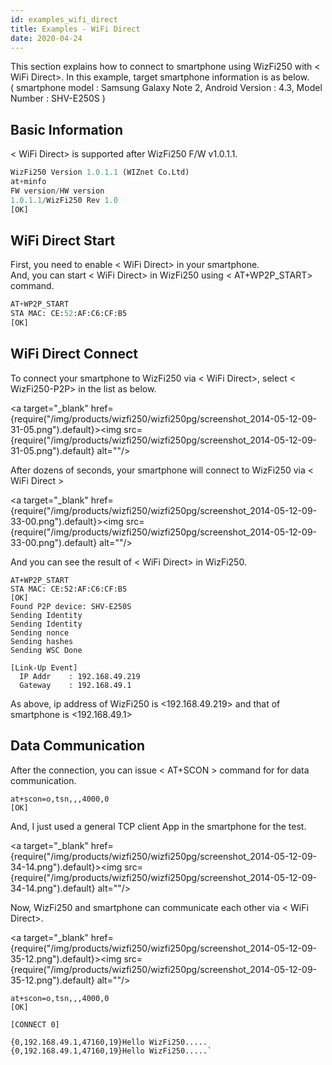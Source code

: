```yaml
---
id: examples_wifi_direct
title: Examples - WiFi Direct
date: 2020-04-24
---
```


This section explains how to connect to smartphone using WizFi250 with
< WiFi Direct>. In this example, target smartphone information is as
below.  
( smartphone model : Samsung Galaxy Note 2, Android Version : 4.3, Model
Number : SHV-E250S )  

## Basic Information

< WiFi Direct> is supported after WizFi250 F/W v1.0.1.1.  

```python
WizFi250 Version 1.0.1.1 (WIZnet Co.Ltd)
at+minfo
FW version/HW version
1.0.1.1/WizFi250 Rev 1.0
[OK]
```

## WiFi Direct Start

First, you need to enable < WiFi Direct> in your smartphone.  
And, you can start < WiFi Direct> in WizFi250 using < AT+WP2P_START>
command.

```python
AT+WP2P_START
STA MAC: CE:52:AF:C6:CF:B5
[OK]
```

## WiFi Direct Connect

To connect your smartphone to WizFi250 via < WiFi Direct>, select
< WizFi250-P2P> in the list as below.  

<a target="_blank" href={require("/img/products/wizfi250/wizfi250pg/screenshot_2014-05-12-09-31-05.png").default}><img src={require("/img/products/wizfi250/wizfi250pg/screenshot_2014-05-12-09-31-05.png").default} alt=""/></a>

After dozens of seconds, your smartphone will connect to WizFi250 via
< WiFi Direct >

<a target="_blank" href={require("/img/products/wizfi250/wizfi250pg/screenshot_2014-05-12-09-33-00.png").default}><img src={require("/img/products/wizfi250/wizfi250pg/screenshot_2014-05-12-09-33-00.png").default} alt=""/></a>

And you can see the result of < WiFi Direct> in WizFi250.

    AT+WP2P_START
    STA MAC: CE:52:AF:C6:CF:B5
    [OK]
    Found P2P device: SHV-E250S
    Sending Identity
    Sending Identity
    Sending nonce
    Sending hashes
    Sending WSC Done
    
    [Link-Up Event]
      IP Addr    : 192.168.49.219
      Gateway    : 192.168.49.1

As above, ip address of WizFi250 is <192.168.49.219> and that of
smartphone is <192.168.49.1>  

## Data Communication 

After the connection, you can issue
< AT+SCON > command for for data communication.  
```
at+scon=o,tsn,,,4000,0
[OK]
```

And, I just used a general TCP client App in the smartphone for the
test.  

<a target="_blank" href={require("/img/products/wizfi250/wizfi250pg/screenshot_2014-05-12-09-34-14.png").default}><img src={require("/img/products/wizfi250/wizfi250pg/screenshot_2014-05-12-09-34-14.png").default} alt=""/></a>

Now, WizFi250 and smartphone can communicate each other via < WiFi Direct>.

<a target="_blank" href={require("/img/products/wizfi250/wizfi250pg/screenshot_2014-05-12-09-35-12.png").default}><img src={require("/img/products/wizfi250/wizfi250pg/screenshot_2014-05-12-09-35-12.png").default} alt=""/></a>  

```
at+scon=o,tsn,,,4000,0
[OK]

[CONNECT 0]

{0,192.168.49.1,47160,19}Hello WizFi250.....
{0,192.168.49.1,47160,19}Hello WizFi250.....`
```
